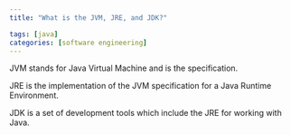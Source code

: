 ```yaml
---
title: "What is the JVM, JRE, and JDK?"

tags: [java]
categories: [software engineering]
---
```


JVM stands for Java Virtual Machine and is the specification.

JRE is the implementation of the JVM specification for a Java Runtime Environment.

JDK is a set of development tools which include the JRE for working with Java.
